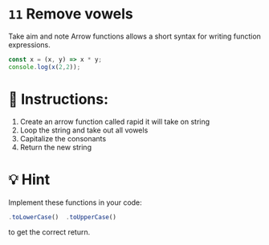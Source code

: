 # `11` Remove vowels

Take aim and note
Arrow functions allows a short syntax for writing function expressions.
```js
const x = (x, y) => x * y;
console.log(x(2,2));
```

# 📝 Instructions:

1. Create an arrow function called rapid it will take on string
2. Loop the string and take out all vowels
3. Capitalize the consonants
4. Return the new string

# 💡 Hint

Implement these functions in your code:
```js
.toLowerCase()  .toUpperCase()
```
to get the correct return.
